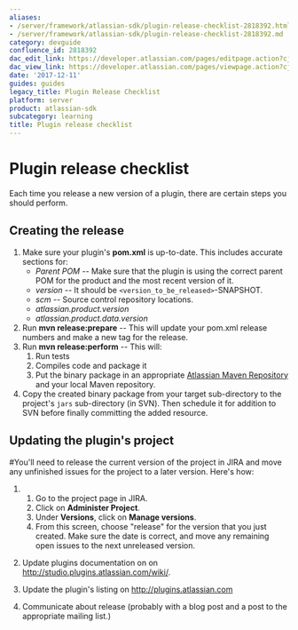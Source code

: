 ```yaml
---
aliases:
- /server/framework/atlassian-sdk/plugin-release-checklist-2818392.html
- /server/framework/atlassian-sdk/plugin-release-checklist-2818392.md
category: devguide
confluence_id: 2818392
dac_edit_link: https://developer.atlassian.com/pages/editpage.action?cjm=wozere&pageId=2818392
dac_view_link: https://developer.atlassian.com/pages/viewpage.action?cjm=wozere&pageId=2818392
date: '2017-12-11'
guides: guides
legacy_title: Plugin Release Checklist
platform: server
product: atlassian-sdk
subcategory: learning
title: Plugin release checklist
---
```

# Plugin release checklist

Each time you release a new version of a plugin, there are certain steps you should perform.

## Creating the release

1.  Make sure your plugin's **pom.xml** is up-to-date. This includes accurate sections for:
    -   *Parent POM* -- Make sure that the plugin is using the correct parent POM for the product and the most recent version of it.
    -   *version* -- It should be `<version_to_be_released>`-SNAPSHOT.
    -   *scm* -- Source control repository locations.
    -   *atlassian.product.version*
    -   *atlassian.product.data.version*
2.  Run **mvn release:prepare** -- This will update your pom.xml release numbers and make a new tag for the release.
3.  Run **mvn release:perform** -- This will:
    1.  Run tests
    2.  Compiles code and package it
    3.  Put the binary package in an appropriate [Atlassian Maven Repository](/server/framework/atlassian-sdk/atlassian-maven-repositories-2818705.html) and your local Maven repository.
4.  Copy the created binary package from your target sub-directory to the project's `jars` sub-directory (in SVN). Then schedule it for addition to SVN before finally committing the added resource.

## Updating the plugin's project

\#You'll need to release the current version of the project in JIRA and move any unfinished issues for the project to a later version. Here's how:

1.  1.  Go to the project page in JIRA.
    2.  Click on **Administer Project**.
    3.  Under **Versions**, click on **Manage versions**.
    4.  From this screen, choose "release" for the version that you just created. Make sure the date is correct, and move any remaining open issues to the next unreleased version.

2.  Update plugins documentation on on <a href="http://studio.plugins.atlassian.com/wiki/" class="uri external-link">http://studio.plugins.atlassian.com/wiki/</a>.
3.  Update the plugin's listing on <a href="http://plugins.atlassian.com" class="uri external-link">http://plugins.atlassian.com</a>
4.  Communicate about release (probably with a blog post and a post to the appropriate mailing list.)
































































































































































































































































































































